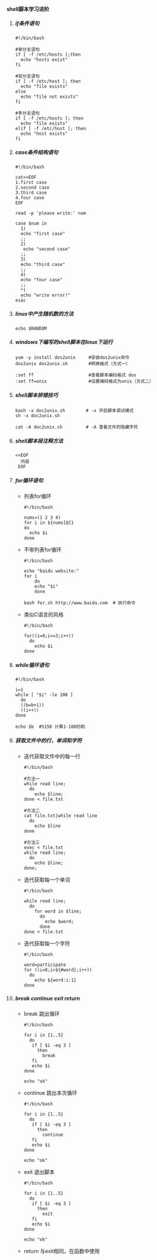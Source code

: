 #### shell脚本学习进阶

1. ##### if条件语句

   ```shell
   #!/bin/bash
   
   #单分支语句
   if [ -f /etc/hosts ];then
     echo "hosts exist"
   fi
   
   #双分支语句
   if [ -f /etc/host ]; then
     echo "file exists"
   else
     echo "file not exists"
   fi
   
   #多分支语句
   if [ -f /etc/hosts ]; then
     echo "file exists"
   elif [ -f /etc/host ]; then
     echo "host exists"
   fi
   ```

2. ##### case条件结构语句

   ```shell
   #!/bin/bash
   
   cat<<EOF
   1.first case
   2.second case
   3.third case
   4.four case
   EOF
   
   read -p 'please write:' num
   
   case $num in
     1)
     echo "first case"
     ;;
     2)
      echo "second case"
     ;;
     3)
     echo "third case"
     ;;
     4)
     echo "four case"
     ;;
     *)
     echo "write error!"
   esac
   ```

3. ##### linux中产生随机数的方法

   ```shell
   echo $RANDOM
   ```

4. ##### windows下编写的shell脚本在linux下运行

   ```shell
   yum -y install dos2unix     #安装dos2unix命令
   dos2unix dos2unix.sh        #转换格式（方式一）
   
   :set ff                     #查看脚本编码格式 dos
   :set ff=unix                #设置编码格式为unix（方式二）
   ```

5. ##### shell脚本排错技巧

   ```shell
   bash -x doc2unix.sh        # -x 开启脚本调试模式
   sh -x doc2unix.sh          
   
   cat -A doc2unix.sh         # -A 查看文件的隐藏字符
   ```

6. ##### shell脚本段注释方法

   ```shell
   <<EOF
     内容
    EOF
   ```

7. ##### for循环语句

   - 列表for循环

     ```
     #!/bin/bash
     
     nums=(1 2 3 4)
     for i in ${nums[@]}
     do
       echo $i
     done
     ```

   - 不带列表for循环

     ```shell
     #!/bin/bash
     
     echo "baidu website:"
     for i
         do
         echo "$i"
         done
     
     bash for.sh http://www.baidu.com  # 执行命令
     ```

   - 类似C语言的风格

     ```shell
     #!/bin/bash
     
     for((i=0;i<=3;i++))
       do
         echo $i
     done
     ```

8. ##### while循环语句

   ```shell
   #!/bin/bash
   
   i=1
   while [ "$i" -le 100 ]
     do
     ((b=b+1))
     ((i++))
   done
   
   echo $b  #5150 计算1-100的和
   ```

9. ##### 获取文件中的行，单词和字符

   - 迭代获取文件中的每一行

     ```shell
     #!/bin/bash
     
     #方法一
     while read line;
       do
         echo $line;
     done < file.txt
     
     #方法二
     cat file.txt|while read line
       do
         echo $line
     done
     
     #方法三
     exec < file.txt
     while read line;
       do
         echo $line;
     done;
     ```

   - 迭代获取每一个单词

     ```shell
     #!/bin/bash
     
     while read line;
       do
         for word in $line;
           do
             echo $word;
           done
     done < file.txt
     ```

   - 迭代获取每一个字符

     ```shell
     #!/bin/bash
     
     word=participate
     for ((i=0;i<${#word};i++))
       do
         echo ${word:i:1}
     done
     ```

10. ##### break continue exit return

    - break           跳出循环

      ```shell
      #!/bin/bash
      
      for i in {1..5}
        do
         if [ $i -eq 3 ]
           then
             break
         fi
         echo $i
      done
      
      echo "ok"
      ```

    - continue     跳出本次循环

      ```shell
      #!/bin/bash
      
      for i in {1..5}
        do
         if [ $i -eq 3 ]
           then
             continue
         fi
         echo $i
      done
      
      echo "ok"
      ```

    - exit               退出脚本

      ```shell
      #!/bin/bash
      
      for i in {1..5}
        do
         if [ $i -eq 3 ]
           then
             exit
         fi
         echo $i
      done
      
      echo "ok"
      ```

    - return          与exit相同，在函数中使用